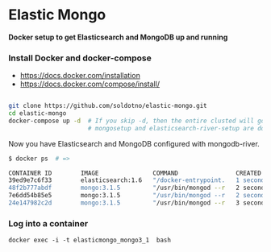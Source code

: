 # Elastic Mongo
**Docker setup to get Elasticsearch and MongoDB up and running**



### Install Docker and docker-compose

* https://docs.docker.com/installation
* https://docs.docker.com/compose/install/

```bash

git clone https://github.com/soldotno/elastic-mongo.git
cd elastic-mongo
docker-compose up -d  # If you skip -d, then the entire clusted will go down when
                      # mongosetup and elasticsearch-river-setup are done.
```

Now you have Elasticsearch and MongoDB configured with mongodb-river.

```bash
$ docker ps  # =>

CONTAINER ID        IMAGE               COMMAND                CREATED             STATUS                  PORTS                                                NAMES
39ed9e7c6f33        elasticsearch:1.6   "/docker-entrypoint.   1 seconds ago       Up Less than a second   0.0.0.0:9200->9200/tcp, 0.0.0.0:9300->9300/tcp       elasticmongo_elasticsearch_1
48f2b777abdf        mongo:3.1.5         "/usr/bin/mongod --r   2 seconds ago       Up 1 seconds            0.0.0.0:27017->27017/tcp, 0.0.0.0:28017->28017/tcp   elasticmongo_mongo1_1
7e6dd54b85e5        mongo:3.1.5         "/usr/bin/mongod --r   2 seconds ago       Up 1 seconds            0.0.0.0:27018->27017/tcp, 0.0.0.0:28018->28017/tcp   elasticmongo_mongo3_1
24e147982c2d        mongo:3.1.5         "/usr/bin/mongod --r   3 seconds ago       Up 2 seconds            0.0.0.0:27019->27017/tcp, 0.0.0.0:28019->28017/tcp   elasticmongo_mongo2_1

```

### Log into a container
```
docker exec -i -t elasticmongo_mongo3_1  bash
```
  
